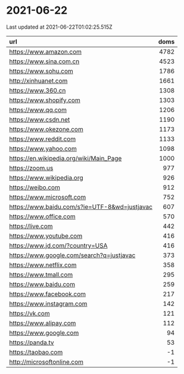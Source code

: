 # 2021-06-22

<!-- BEGIN -->
Last updated at 2021-06-22T01:02:25.515Z

url | doms
:- | -:
https://www.amazon.com | 4782
https://www.sina.com.cn | 4523
https://www.sohu.com | 1786
http://xinhuanet.com | 1661
https://www.360.cn | 1308
https://www.shopify.com | 1303
https://www.qq.com | 1206
https://www.csdn.net | 1190
https://www.okezone.com | 1173
https://www.reddit.com | 1133
https://www.yahoo.com | 1098
https://en.wikipedia.org/wiki/Main_Page | 1000
https://zoom.us | 977
https://www.wikipedia.org | 926
https://weibo.com | 912
https://www.microsoft.com | 752
https://www.baidu.com/s?ie=UTF-8&wd=justjavac | 607
https://www.office.com | 570
https://live.com | 442
https://www.youtube.com | 416
https://www.jd.com/?country=USA | 416
https://www.google.com/search?q=justjavac | 373
https://www.netflix.com | 358
https://www.tmall.com | 295
https://www.baidu.com | 259
https://www.facebook.com | 217
https://www.instagram.com | 142
https://vk.com | 121
https://www.alipay.com | 112
https://www.google.com | 94
https://panda.tv | 53
https://taobao.com | -1
http://microsoftonline.com | -1
<!-- END -->
